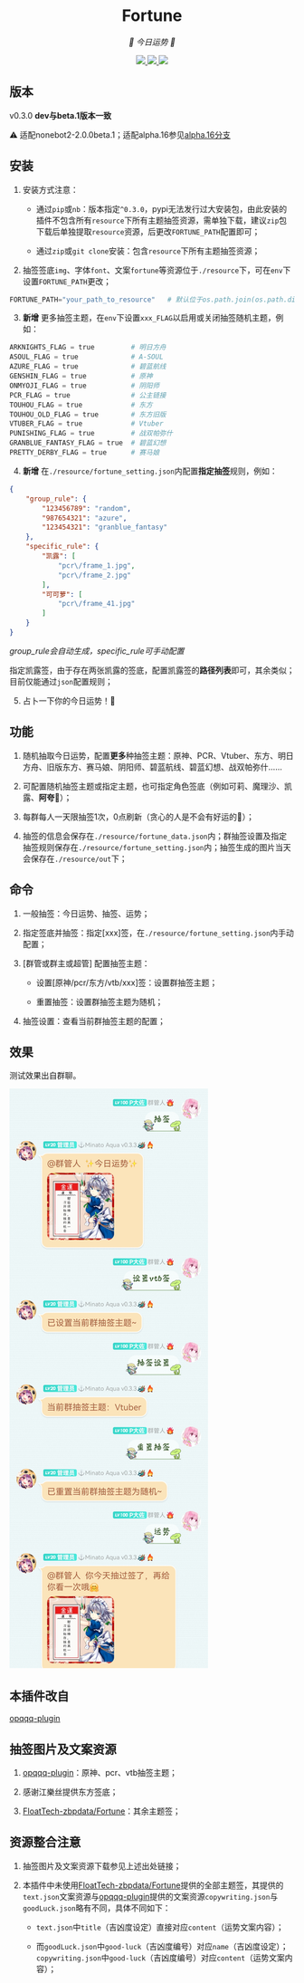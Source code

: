 <div align="center">

# Fortune

<!-- prettier-ignore-start -->
<!-- markdownlint-disable-next-line MD036 -->
_🙏 今日运势 🙏_
<!-- prettier-ignore-end -->

</div>
<p align="center">
  
  <a href="https://github.com/KafCoppelia/nonebot_plugin_fortune/blob/main/LICENSEE">
    <img src="https://img.shields.io/badge/license-MIT-informational">
  </a>
  
  <a href="https://github.com/nonebot/nonebot2">
    <img src="https://img.shields.io/badge/nonebot2-2.0.0beta.1-green">
  </a>
  
  <a href="">
    <img src="https://img.shields.io/badge/release-v0.3.0-orange">
  </a>
  
</p>

</p>

## 版本

v0.3.0 **dev与beta.1版本一致**

⚠ 适配nonebot2-2.0.0beta.1；适配alpha.16参见[alpha.16分支](https://github.com/KafCoppelia/nonebot_plugin_fortune/tree/alpha.16)

## 安装

1. 安装方式注意：

    - 通过`pip`或`nb`：版本指定`^0.3.0`，pypi无法发行过大安装包，由此安装的插件不包含所有`resource`下所有主题抽签资源，需单独下载，建议`zip`包下载后单独提取`resource`资源，后更改`FORTUNE_PATH`配置即可；
    
    - 通过`zip`或`git clone`安装：包含`resource`下所有主题抽签资源；

2. 抽签签底`img`、字体`font`、文案`fortune`等资源位于`./resource`下，可在`env`下设置`FORTUNE_PATH`更改；

```python
FORTUNE_PATH="your_path_to_resource"   # 默认位于os.path.join(os.path.dirname(__file__), "resource")，具体查看data_source.py
```

3. **新增** 更多抽签主题，在`env`下设置`xxx_FLAG`以启用或关闭抽签随机主题，例如：

```python
ARKNIGHTS_FLAG = true         # 明日方舟
ASOUL_FLAG = true             # A-SOUL
AZURE_FLAG = true             # 碧蓝航线
GENSHIN_FLAG = true           # 原神
ONMYOJI_FLAG = true           # 阴阳师
PCR_FLAG = true               # 公主链接
TOUHOU_FLAG = true            # 东方
TOUHOU_OLD_FLAG = true        # 东方旧版
VTUBER_FLAG = true            # Vtuber
PUNISHING_FLAG = true         # 战双帕弥什
GRANBLUE_FANTASY_FLAG = true  # 碧蓝幻想
PRETTY_DERBY_FLAG = true      # 赛马娘
```

4. **新增** 在`./resource/fortune_setting.json`内配置**指定抽签**规则，例如：

```json
{
    "group_rule": {
        "123456789": "random",
        "987654321": "azure",
        "123454321": "granblue_fantasy"
    },
    "specific_rule": {
        "凯露": [
            "pcr\/frame_1.jpg",
            "pcr\/frame_2.jpg"
        ],
        "可可萝": [
            "pcr\/frame_41.jpg"
        ]
    }
}
```

*group_rule会自动生成，specific_rule可手动配置*

指定凯露签，由于存在两张凯露的签底，配置凯露签的**路径列表**即可，其余类似；目前仅能通过`json`配置规则；

5. 占卜一下你的今日运势！🎉

## 功能

1. 随机抽取今日运势，配置**更多**种抽签主题：原神、PCR、Vtuber、东方、明日方舟、旧版东方、赛马娘、阴阳师、碧蓝航线、碧蓝幻想、战双帕弥什……

2. 可配置随机抽签主题或指定主题，也可指定角色签底（例如可莉、魔理沙、凯露、**阿夸**🥰）；

3. 每群每人一天限抽签1次，0点刷新（贪心的人是不会有好运的🤗）；

4. 抽签的信息会保存在`./resource/fortune_data.json`内；群抽签设置及指定抽签规则保存在`./resource/fortune_setting.json`内；抽签生成的图片当天会保存在`./resource/out`下；

## 命令

1. 一般抽签：今日运势、抽签、运势；

2. 指定签底并抽签：指定[xxx]签，在`./resource/fortune_setting.json`内手动配置；

3. [群管或群主或超管] 配置抽签主题：

    - 设置[原神/pcr/东方/vtb/xxx]签：设置群抽签主题；

    - 重置抽签：设置群抽签主题为随机；

4. 抽签设置：查看当前群抽签主题的配置；

## 效果

测试效果出自群聊。

![display](./display.jpg)

## 本插件改自

[opqqq-plugin](https://github.com/opq-osc/opqqq-plugin)

## 抽签图片及文案资源

1. [opqqq-plugin](https://github.com/opq-osc/opqqq-plugin)：原神、pcr、vtb抽签主题；

2. 感谢江樂丝提供东方签底；

3. [FloatTech-zbpdata/Fortune](https://github.com/FloatTech/zbpdata)：其余主题签；

## 资源整合注意

1. 抽签图片及文案资源下载参见上述出处链接；

2. 本插件中未使用[FloatTech-zbpdata/Fortune](https://github.com/FloatTech/zbpdata)提供的全部主题签，其提供的`text.json`文案资源与[opqqq-plugin](https://github.com/opq-osc/opqqq-plugin)提供的文案资源`copywriting.json`与`goodLuck.json`略有不同，具体不同如下：

	- `text.json`中`title`（吉凶度设定）直接对应`content`（运势文案内容）；

	- 而`goodLuck.json`中`good-luck`（吉凶度编号）对应`name`（吉凶度设定）；`copywriting.json`中`good-luck`（吉凶度编号）对应`content`（运势文案内容）；
